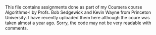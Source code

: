 This file contains assignments done as part of my Coursera course Algorithms-I by Profs. Bob Sedgewick and Kevin Wayne from Princeton University.
I have recently uploaded them here although the coure was taken almost a year ago. Sorry, the code may not be very readable with comments. 
